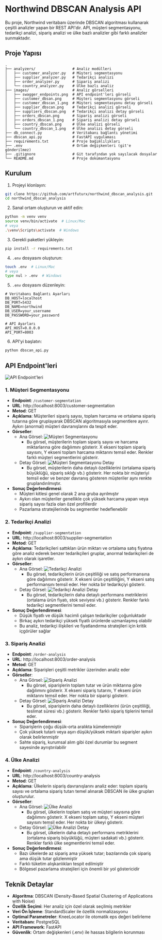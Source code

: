 # Northwind DBSCAN Analysis API

Bu proje, Northwind veritabanı üzerinde DBSCAN algoritması kullanarak çeşitli analizler yapan bir REST API'dir. API, müşteri segmentasyonu, tedarikçi analizi, sipariş analizi ve ülke bazlı analizler gibi farklı analizler sunmaktadır.

## Proje Yapısı

```
.
├── analyzers/                 # Analiz modülleri
│   ├── customer_analyzer.py   # Müşteri segmentasyonu
│   ├── supplier_analyzer.py   # Tedarikçi analizi
│   ├── order_analyzer.py      # Sipariş analizi
│   └── country_analyzer.py    # Ülke bazlı analiz
├── images/                    # Analiz görselleri
│   ├── swagger_endpoints.png  # API endpoint'leri görseli
│   ├── customer_dbsan.png     # Müşteri segmentasyonu görseli
│   ├── customer_dbscan_1.png  # Müşteri segmentasyonu detay görseli
│   ├── supplier_dbscan.png    # Tedarikçi analizi görseli
│   ├── suppliers_dbscan.png   # Tedarikçi analizi detay görseli
│   ├── orders_dbscan.png      # Sipariş analizi görseli
│   ├── orders_dbscan_1.png    # Sipariş analizi detay görseli
│   ├── country_dbscan.png     # Ülke analizi görseli
│   └── country_dbscan_1.png   # Ülke analizi detay görseli
├── db_connect.py              # Veritabanı bağlantı yönetimi
├── dbscan_api.py              # FastAPI uygulaması
├── requirements.txt           # Proje bağımlılıkları
├── .env                       # Ortam değişkenleri (git'e gönderilmez)
├── .gitignore                 # Git tarafından yok sayılacak dosyalar
└── README.md                  # Proje dokümantasyonu
```

## Kurulum

1. Projeyi klonlayın:
```bash
git clone https://github.com/artfuturx/northwind_dbscan_analysis.git
cd northwind_dbscan_analysis
```

2. Sanal ortam oluşturun ve aktif edin:
```bash
python -m venv venv
source venv/bin/activate  # Linux/Mac
# veya
.\venv\Scripts\activate  # Windows
```

3. Gerekli paketleri yükleyin:
```bash
pip install -r requirements.txt
```

4. `.env` dosyasını oluşturun:
```bash
touch .env  # Linux/Mac
# veya
type nul > .env  # Windows
```

5. `.env` dosyasını düzenleyin:
```
# Veritabanı Bağlantı Ayarları
DB_HOST=localhost
DB_PORT=5432
DB_NAME=northwind
DB_USER=your_username
DB_PASSWORD=your_password

# API Ayarları
API_HOST=0.0.0.0
API_PORT=8003
```

6. API'yi başlatın:
```bash
python dbscan_api.py
```

## API Endpoint'leri

![API Endpoint'leri](images/swagger_endpoints.png)

### 1. Müşteri Segmentasyonu
- **Endpoint**: `/customer-segmentation`
- **URL**: http://localhost:8003/customer-segmentation
- **Metod**: GET
- **Açıklama**: Müşterileri sipariş sayısı, toplam harcama ve ortalama sipariş tutarına göre gruplayarak DBSCAN algoritmasıyla segmentlere ayırır. Aykırı (anormal) müşteri davranışlarını da tespit eder.
- **Görseller**: 
  - Ana Görsel: ![Müşteri Segmentasyonu](images/customer_dbsan.png)
    - Bu görsel, müşterilerin toplam sipariş sayısı ve harcama miktarlarına göre dağılımını gösterir. X ekseni toplam sipariş sayısını, Y ekseni toplam harcama miktarını temsil eder. Renkler farklı müşteri segmentlerini gösterir.
  - Detay Görsel: ![Müşteri Segmentasyonu Detay](images/customer_dbscan_1.png)
    - Bu görsel, müşterilerin daha detaylı özelliklerini (ortalama sipariş büyüklüğü, sipariş sıklığı vb.) gösterir. Her nokta bir müşteriyi temsil eder ve benzer davranış gösteren müşteriler aynı renkte gruplandırılmıştır.
- **Sonuç Değerlendirmesi**:
  - Müşteri kitlesi genel olarak 2 ana gruba ayrılmıştır
  - Aykırı olan müşteriler genellikle çok yüksek harcama yapan veya sipariş sayısı fazla olan özel profillerdir
  - Pazarlama stratejilerinde bu segmentler hedeflenebilir

### 2. Tedarikçi Analizi
- **Endpoint**: `/supplier-segmentation`
- **URL**: http://localhost:8003/supplier-segmentation
- **Metod**: GET
- **Açıklama**: Tedarikçileri sattıkları ürün miktarı ve ortalama satış fiyatına göre analiz ederek benzer tedarikçileri gruplar, anormal tedarikçileri de aykırı olarak işaretler.
- **Görseller**: 
  - Ana Görsel: ![Tedarikçi Analizi](images/supplier_dbscan.png)
    - Bu görsel, tedarikçilerin ürün çeşitliliği ve satış performansına göre dağılımını gösterir. X ekseni ürün çeşitliliğini, Y ekseni satış performansını temsil eder. Her nokta bir tedarikçiyi gösterir.
  - Detay Görsel: ![Tedarikçi Analizi Detay](images/suppliers_dbscan.png)
    - Bu görsel, tedarikçilerin daha detaylı performans metriklerini (ortalama ürün fiyatı, stok seviyesi vb.) gösterir. Renkler farklı tedarikçi segmentlerini temsil eder.
- **Sonuç Değerlendirmesi**:
  - Düşük fiyatlı ve düşük hacimli çalışan tedarikçiler çoğunluktadır
  - Birkaç aykırı tedarikçi yüksek fiyatlı ürünlerde uzmanlaşmış olabilir
  - Bu analiz, tedarikçi ilişkileri ve fiyatlandırma stratejileri için kritik içgörüler sağlar

### 3. Sipariş Analizi
- **Endpoint**: `/order-analysis`
- **URL**: http://localhost:8003/order-analysis
- **Metod**: GET
- **Açıklama**: Siparişleri çeşitli metrikler üzerinden analiz eder
- **Görseller**: 
  - Ana Görsel: ![Sipariş Analizi](images/orders_dbscan.png)
    - Bu görsel, siparişlerin toplam tutar ve ürün miktarına göre dağılımını gösterir. X ekseni sipariş tutarını, Y ekseni ürün miktarını temsil eder. Her nokta bir siparişi gösterir.
  - Detay Görsel: ![Sipariş Analizi Detay](images/orders_dbscan_1.png)
    - Bu görsel, siparişlerin daha detaylı özelliklerini (ürün çeşitliliği, teslimat süresi vb.) gösterir. Renkler farklı sipariş tiplerini temsil eder.
- **Sonuç Değerlendirmesi**:
  - Siparişlerin çoğu düşük-orta aralıkta kümelenmiştir
  - Çok yüksek tutarlı veya aşırı düşük/yüksek miktarlı siparişler aykırı olarak belirlenmiştir
  - Sahte sipariş, kurumsal alım gibi özel durumlar bu segment sayesinde ayrıştırılabilir

### 4. Ülke Analizi
- **Endpoint**: `/country-analysis`
- **URL**: http://localhost:8003/country-analysis
- **Metod**: GET
- **Açıklama**: Ülkelerin sipariş davranışlarını analiz eder: toplam sipariş sayısı ve ortalama sipariş tutarı temel alınarak DBSCAN ile ülke grupları oluşturulur.
- **Görseller**: 
  - Ana Görsel: ![Ülke Analizi](images/country_dbscan.png)
    - Bu görsel, ülkelerin toplam satış ve müşteri sayısına göre dağılımını gösterir. X ekseni toplam satışı, Y ekseni müşteri sayısını temsil eder. Her nokta bir ülkeyi gösterir.
  - Detay Görsel: ![Ülke Analizi Detay](images/country_dbscan_1.png)
    - Bu görsel, ülkelerin daha detaylı performans metriklerini (ortalama sipariş büyüklüğü, müşteri sadakati vb.) gösterir. Renkler farklı ülke segmentlerini temsil eder.
- **Sonuç Değerlendirmesi**:
  - Bazı ülkelerde az sipariş ama yüksek tutar; bazılarında çok sipariş ama düşük tutar gözlenmiştir
  - Farklı tüketim alışkanlıkları tespit edilmiştir
  - Bölgesel pazarlama stratejileri için önemli bir yol göstericidir

## Teknik Detaylar

- **Algoritma**: DBSCAN (Density-Based Spatial Clustering of Applications with Noise)
- **Özellik Seçimi**: Her analiz için özel olarak seçilmiş metrikler
- **Veri Ön İşleme**: StandardScaler ile özellik normalizasyonu
- **Optimal Parametreler**: KneeLocator ile otomatik eps değeri belirleme
- **Veritabanı**: PostgreSQL
- **API Framework**: FastAPI
- **Güvenlik**: Ortam değişkenleri (.env) ile hassas bilgilerin korunması

